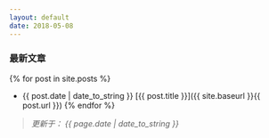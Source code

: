 ```yaml
---
layout: default
date: 2018-05-08
---
```


### 最新文章

{% for post in site.posts %}
- {{ post.date | date_to_string }} [{{ post.title }}]({{ site.baseurl }}{{ post.url }})
{% endfor %}

> *更新于： {{ page.date | date_to_string }}*
